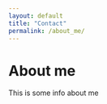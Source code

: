 ```yaml
---
layout: default
title: "Contact"
permalink: /about_me/
---
```



# About me
This is some info about me
